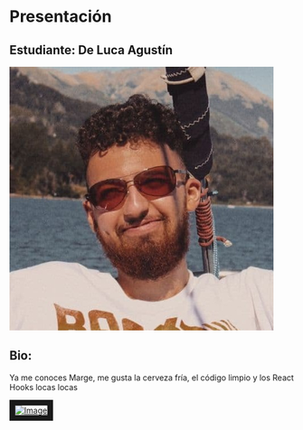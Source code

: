 # Presentación

## Estudiante: De Luca Agustín

![mi foto](profilepic.jpg)

## Bio:

Ya me conoces Marge, me gusta la cerveza fría, el código limpio y los React Hooks locas locas

<a href="https://www.youtube.com/watch?v=6riDJMI-Y8U
" target="_blank"><img src="https://ds6br8f5qp1u2.cloudfront.net/blog/wp-content/uploads/2016/08/click-me-button-flat.png?x31155"
alt="Image" width="240" height="180" border="10" /></a>